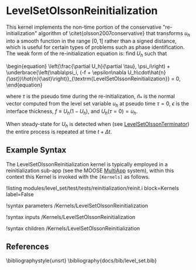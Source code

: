 # LevelSetOlssonReinitialization

This kernel implements the non-time portion of the  conservative "re-initialization" algorithm of \citet{olsson2007conservative} that
transforms $u_h$ into a smooth function in the range $[0, 1]$ rather than a signed distance, which is
useful for certain types of problems such as phase identification. The weak form of the re-initialization equation is:
find $U_h$ such that


\begin{equation}
  \left(\frac{\partial U_h}{\partial \tau}, \psi_i\right) + \underbrace{\left(\nabla\psi_i, (-f + \epsilon\nabla U_h\cdot\hat{n}_{\ast})\hat{n}_{\ast}\right)}_{\textrm{LevelSetOlssonReinitialization}} = 0,
\end{equation}

where $\tau$ is the pseudo time
during the re-initialization, $\hat{n}_{\ast}$ is the normal vector
computed from the level set variable $u_h$ at pseudo time $\tau=0$,
$\epsilon$ is the interface thickness, $f\equiv U_h(1-U_h)$, and
$U_h(\tau=0) = u_h$.

When steady-state for $U_h$ is detected when (see [LevelSetOlssonTerminator](level_set/LevelSetOlssonTerminator.md))
the entire process is repeated at time $t+\Delta t$.

## Example Syntax
The LevelSetOlssonReinitialization kernel is typically employed in a reinitialization sub-app (see the MOOSE
[MultiApp](/MultiApps/index.md) system), within this context this Kernel is invoked with the `[Kernels]` as follows.

!listing modules/level_set/test/tests/reinitialization/reinit.i block=Kernels label=False

!syntax parameters /Kernels/LevelSetOlssonReinitialization

!syntax inputs /Kernels/LevelSetOlssonReinitialization

!syntax children /Kernels/LevelSetOlssonReinitialization

## References

\bibliographystyle{unsrt}
\bibliography{docs/bib/level_set.bib}

